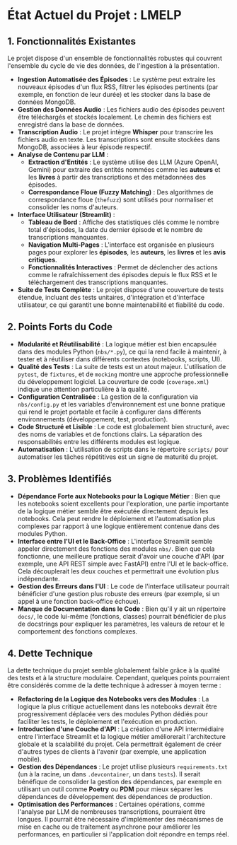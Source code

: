 # État Actuel du Projet : LMELP

## 1. Fonctionnalités Existantes

Le projet dispose d'un ensemble de fonctionnalités robustes qui couvrent l'ensemble du cycle de vie des données, de l'ingestion à la présentation.

- **Ingestion Automatisée des Épisodes** : Le système peut extraire les nouveaux épisodes d'un flux RSS, filtrer les épisodes pertinents (par exemple, en fonction de leur durée) et les stocker dans la base de données MongoDB.
- **Gestion des Données Audio** : Les fichiers audio des épisodes peuvent être téléchargés et stockés localement. Le chemin des fichiers est enregistré dans la base de données.
- **Transcription Audio** : Le projet intègre **Whisper** pour transcrire les fichiers audio en texte. Les transcriptions sont ensuite stockées dans MongoDB, associées à leur épisode respectif.
- **Analyse de Contenu par LLM** :
  - **Extraction d'Entités** : Le système utilise des LLM (Azure OpenAI, Gemini) pour extraire des entités nommées comme les **auteurs** et les **livres** à partir des transcriptions et des métadonnées des épisodes.
  - **Correspondance Floue (Fuzzy Matching)** : Des algorithmes de correspondance floue (`thefuzz`) sont utilisés pour normaliser et consolider les noms d'auteurs.
- **Interface Utilisateur (Streamlit)** :
  - **Tableau de Bord** : Affiche des statistiques clés comme le nombre total d'épisodes, la date du dernier épisode et le nombre de transcriptions manquantes.
  - **Navigation Multi-Pages** : L'interface est organisée en plusieurs pages pour explorer les **épisodes**, les **auteurs**, les **livres** et les **avis critiques**.
  - **Fonctionnalités Interactives** : Permet de déclencher des actions comme le rafraîchissement des épisodes depuis le flux RSS et le téléchargement des transcriptions manquantes.
- **Suite de Tests Complète** : Le projet dispose d'une couverture de tests étendue, incluant des tests unitaires, d'intégration et d'interface utilisateur, ce qui garantit une bonne maintenabilité et fiabilité du code.

## 2. Points Forts du Code

- **Modularité et Réutilisabilité** : La logique métier est bien encapsulée dans des modules Python (`nbs/*.py`), ce qui la rend facile à maintenir, à tester et à réutiliser dans différents contextes (notebooks, scripts, UI).
- **Qualité des Tests** : La suite de tests est un atout majeur. L'utilisation de `pytest`, de `fixtures`, et de `mocking` montre une approche professionnelle du développement logiciel. La couverture de code (`coverage.xml`) indique une attention particulière à la qualité.
- **Configuration Centralisée** : La gestion de la configuration via `nbs/config.py` et les variables d'environnement est une bonne pratique qui rend le projet portable et facile à configurer dans différents environnements (développement, test, production).
- **Code Structuré et Lisible** : Le code est globalement bien structuré, avec des noms de variables et de fonctions clairs. La séparation des responsabilités entre les différents modules est logique.
- **Automatisation** : L'utilisation de scripts dans le répertoire `scripts/` pour automatiser les tâches répétitives est un signe de maturité du projet.

## 3. Problèmes Identifiés

- **Dépendance Forte aux Notebooks pour la Logique Métier** : Bien que les notebooks soient excellents pour l'exploration, une partie importante de la logique métier semble être exécutée directement depuis les notebooks. Cela peut rendre le déploiement et l'automatisation plus complexes par rapport à une logique entièrement contenue dans des modules Python.
- **Interface entre l'UI et le Back-Office** : L'interface Streamlit semble appeler directement des fonctions des modules `nbs/`. Bien que cela fonctionne, une meilleure pratique serait d'avoir une couche d'API (par exemple, une API REST simple avec FastAPI) entre l'UI et le back-office. Cela découplerait les deux couches et permettrait une évolution plus indépendante.
- **Gestion des Erreurs dans l'UI** : Le code de l'interface utilisateur pourrait bénéficier d'une gestion plus robuste des erreurs (par exemple, si un appel à une fonction back-office échoue).
- **Manque de Documentation dans le Code** : Bien qu'il y ait un répertoire `docs/`, le code lui-même (fonctions, classes) pourrait bénéficier de plus de docstrings pour expliquer les paramètres, les valeurs de retour et le comportement des fonctions complexes.

## 4. Dette Technique

La dette technique du projet semble globalement faible grâce à la qualité des tests et à la structure modulaire. Cependant, quelques points pourraient être considérés comme de la dette technique à adresser à moyen terme :

- **Refactoring de la Logique des Notebooks vers des Modules** : La logique la plus critique actuellement dans les notebooks devrait être progressivement déplacée vers des modules Python dédiés pour faciliter les tests, le déploiement et l'exécution en production.
- **Introduction d'une Couche d'API** : La création d'une API intermédiaire entre l'interface Streamlit et la logique métier améliorerait l'architecture globale et la scalabilité du projet. Cela permettrait également de créer d'autres types de clients à l'avenir (par exemple, une application mobile).
- **Gestion des Dépendances** : Le projet utilise plusieurs `requirements.txt` (un à la racine, un dans `.devcontainer`, un dans `tests`). Il serait bénéfique de consolider la gestion des dépendances, par exemple en utilisant un outil comme **Poetry** ou **PDM** pour mieux séparer les dépendances de développement des dépendances de production.
- **Optimisation des Performances** : Certaines opérations, comme l'analyse par LLM de nombreuses transcriptions, pourraient être longues. Il pourrait être nécessaire d'implémenter des mécanismes de mise en cache ou de traitement asynchrone pour améliorer les performances, en particulier si l'application doit répondre en temps réel.
